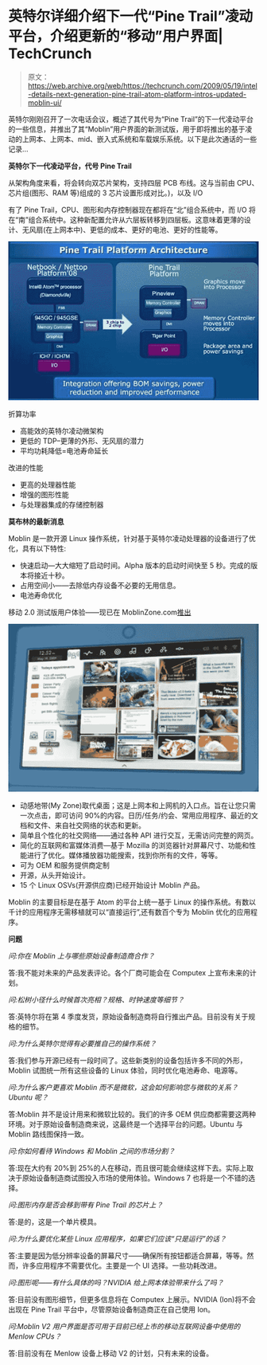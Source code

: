# 英特尔详细介绍下一代“Pine Trail”凌动平台，介绍更新的“移动”用户界面| TechCrunch

> 原文：<https://web.archive.org/web/https://techcrunch.com/2009/05/19/intel-details-next-generation-pine-trail-atom-platform-intros-updated-moblin-ui/>

英特尔刚刚召开了一次电话会议，概述了其代号为“Pine Trail”的下一代凌动平台的一些信息，并推出了其“Moblin”用户界面的新测试版，用于即将推出的基于凌动的上网本、上网本、mid、嵌入式系统和车载娱乐系统。以下是此次通话的一些记录…

**英特尔下一代凌动平台，代号 Pine Trail**

从架构角度来看，将会转向双芯片架构，支持四层 PCB 布线。这与当前由 CPU、芯片组(图形、RAM 等)组成的 3 芯片设置形成对比。)，以及 I/O

有了 Pine Trail，CPU、图形和内存控制器现在都将在“北”组合系统中，而 I/O 将在“南”组合系统中。这种新配置允许从六层板转移到四层板。这意味着更薄的设计、无风扇(在上网本中)、更低的成本、更好的电池、更好的性能等。

![](img/1d93dff766da609e16bea449fc796543.png "Pine Trail")

折算功率

*   高能效的英特尔凌动微架构
*   更低的 TDP–更薄的外形、无风扇的潜力
*   平均功耗降低=电池寿命延长

改进的性能

*   更高的处理器性能
*   增强的图形性能
*   与处理器集成的存储控制器

**莫布林的最新消息**

Moblin 是一款开源 Linux 操作系统，针对基于英特尔凌动处理器的设备进行了优化，具有以下特性:

*   快速启动—大大缩短了启动时间。Alpha 版本的启动时间快至 5 秒。完成的版本将接近十秒。
*   占用空间小——去除低内存设备不必要的无用信息。
*   电池寿命优化

移动 2.0 测试版用户体验——现已在 MoblinZone.com[推出](https://web.archive.org/web/20230326182520/http://www.moblinzone.com/)

![](img/460593966eaffad0b5f9f887192c51e9.png "Moblin")

*   动感地带(My Zone)取代桌面；这是上网本和上网机的入口点。旨在让您只需一次点击，即可访问 90%的内容。日历/任务/约会、常用应用程序、最近的文档和文件、来自社交网络的状态和更新。
*   简单且个性化的社交网络——通过各种 API 进行交互，无需访问完整的网页。
*   简化的互联网和富媒体消费—基于 Mozilla 的浏览器针对屏幕尺寸、功能和性能进行了优化。媒体播放器功能搜索，找到你所有的文件，等等。
*   可为 OEM 和服务提供商定制
*   开源，从头开始设计。
*   15 个 Linux OSVs(开源供应商)已经开始设计 Moblin 产品。

Moblin 的主要目标是在基于 Atom 的平台上统一基于 Linux 的操作系统。有数以千计的应用程序无需移植就可以“直接运行”,还有数百个专为 Moblin 优化的应用程序。

**问题**

*问:你在 Moblin 上与哪些原始设备制造商合作？*

答:我不能对未来的产品发表评论。各个厂商可能会在 Computex 上宣布未来的计划。

*问:松树小径什么时候首次亮相？规格、时钟速度等细节？*

答:英特尔将在第 4 季度发货，原始设备制造商将自行推出产品。目前没有关于规格的细节。

*问:为什么英特尔觉得有必要推自己的操作系统？*

答:我们参与开源已经有一段时间了。这些新类别的设备包括许多不同的外形，Moblin 试图统一所有这些设备的 Linux 体验，同时优化电池寿命、电源等。

*问:为什么客户更喜欢 Moblin 而不是微软，这会如何影响您与微软的关系？Ubuntu 呢？*

答:Moblin 并不是设计用来和微软比较的。我们的许多 OEM 供应商都需要这两种环境。对于原始设备制造商来说，这最终是一个选择平台的问题。Ubuntu 与 Moblin 路线图保持一致。

*问:你如何看待 Windows 和 Moblin 之间的市场分割？*

答:现在大约有 20%到 25%的人在移动，而且很可能会继续这样下去。实际上取决于原始设备制造商试图投入市场的使用体验。Windows 7 也将是一个不错的选择。

*问:图形内存是否会移到带有 Pine Trail 的芯片上？*

答:是的，这是一个单片模具。

*问:为什么要优化某些 Linux 应用程序，如果它们应该“只是运行”的话？*

答:主要是因为低分辨率设备的屏幕尺寸——确保所有按钮都适合屏幕，等等。然而，许多应用程序不需要优化。主要是一个 UI 选择。一些功耗改进。

*问:图形呢——有什么具体的吗？NVIDIA 给上网本体验带来什么了吗？*

答:目前没有图形细节，但更多信息将在 Computex 上展示。NVIDIA (Ion)将不会出现在 Pine Trail 平台中，尽管原始设备制造商正在自己使用 Ion。

*问:Moblin V2 用户界面是否可用于目前已经上市的移动互联网设备中使用的 Menlow CPUs？*

答:目前没有在 Menlow 设备上移动 V2 的计划，只有未来的设备。